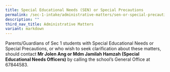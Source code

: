 ```yaml
---
title: Special Educational Needs (SEN) or Special Precautions
permalink: /sec-1-intake/administrative-matters/sen-or-special-precautions/
description: ""
third_nav_title: Administrative Matters
variant: markdown
---
```

Parents/Guardians of Sec 1 students with Special Educational Needs or Special Precautions, or who wish to seek clarification about these matters, should contact **Mr Jolen Ang or Mdm Jamilah Hamzah (Special Educational Needs Officers)** by calling the school’s General Office at 67844583.